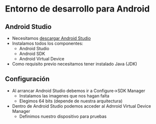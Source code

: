 # Entorno de desarrollo para Android

## Android Studio

- Necesitamos [descargar Android Studio](https://developer.android.com/studio/index.html)
- Instalamos todos los componentes:
    - Android Studio
    - Android SDK
    - Android Virtual Device
- Como requisito previo necesitamos tener instalado Java (JDK)

## Configuración
- Al arrancar Android Studio debemos ir a Configure->SDK Manager
    - Instalamos las imagenes que nos hagan falta
    - Elegimos 64 bits (depende de nuestra arquitectura)
- Dentro de Android Studio podemos acceder al Adnroid Virtual Device Manager
    - Definimos nuestro dispositivo para pruebas
